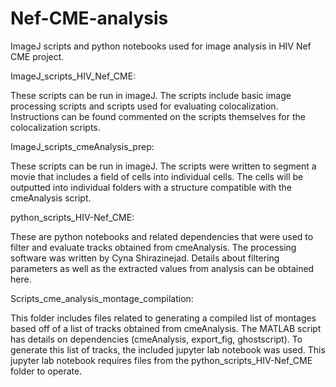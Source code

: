 # Nef-CME-analysis
ImageJ scripts and python notebooks used for image analysis in HIV Nef CME project.

ImageJ_scripts_HIV_Nef_CME: 

  These scripts can be run in imageJ. The scripts include basic image processing scripts and scripts used for evaluating colocalization. Instructions can be 
found commented on the scripts themselves for the colocalization scripts. 
  
ImageJ_scripts_cmeAnalysis_prep:

  These scripts can be run in imageJ. The scripts were written to segment a movie that includes a field of cells into individual cells. The cells will be outputted 
into individual folders with a structure compatible with the cmeAnalysis script. 
  
python_scripts_HIV-Nef_CME:

  These are python notebooks and related dependencies that were used to filter and evaluate tracks obtained from cmeAnalysis. The processing software was written 
by Cyna Shirazinejad. Details about filtering parameters as well as the extracted values from analysis can be obtained here. 
  
Scripts_cme_analysis_montage_compilation:

  This folder includes files related to generating a compiled list of montages based off of a list of tracks obtained from cmeAnalysis. The MATLAB script has 
details on dependencies (cmeAnalysis, export_fig, ghostscript). To generate this list of tracks, the included jupyter lab notebook was used. This jupyter lab notebook requires files from the python_scripts_HIV-Nef_CME folder to operate. 
